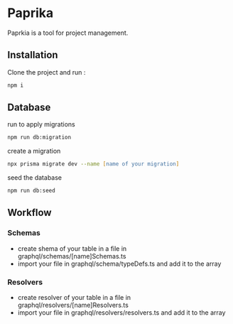 # Paprika

Paprkia is a tool for project management.

## Installation

Clone the project and run :

```bash
npm i
```

## Database

run to apply migrations 

```zsh
npm run db:migration
```

create a migration

```zsh
npx prisma migrate dev --name [name of your migration]
```

seed the database

```zsh
npm run db:seed
```

## Workflow

### Schemas

- create shema of your table in a file in graphql/schemas/[name]Schemas.ts
- import your file in graphql/schema/typeDefs.ts and add it to the array

### Resolvers

- create resolver of your table in a file in graphql/resolvers/[name]Resolvers.ts
- import your file in graphql/resolvers/resolvers.ts and add it to the array
